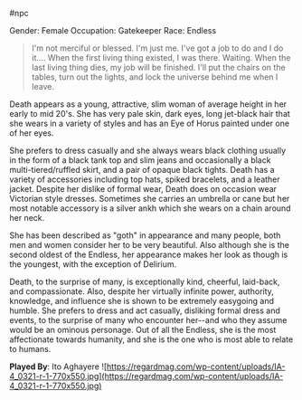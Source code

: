 #npc 

Gender: Female
Occupation: Gatekeeper
Race: Endless

> I'm not merciful or blessed. I'm just me. I've got a job to do and I do it.... When the first living thing existed, I was there. Waiting. When the last living thing dies, my job will be finished. I'll put the chairs on the tables, turn out the lights, and lock the universe behind me when I leave.
> 

Death appears as a young, attractive, slim woman of average height in her early to mid 20's. She has very pale skin, dark eyes, long jet-black hair that she wears in a variety of styles and has an Eye of Horus painted under one of her eyes.

She prefers to dress casually and she always wears black clothing usually in the form of a black tank top and slim jeans and occasionally a black multi-tiered/ruffled skirt, and a pair of opaque black tights. Death has a variety of accessories including top hats, spiked bracelets, and a leather jacket. Despite her dislike of formal wear, Death does on occasion wear Victorian style dresses. Sometimes she carries an umbrella or cane but her most notable accessory is a silver ankh which she wears on a chain around her neck.

She has been described as "goth" in appearance and many people, both men and women consider her to be very beautiful. Also although she is the second oldest of the Endless, her appearance makes her look as though is the youngest, with the exception of Delirium.

Death, to the surprise of many, is exceptionally kind, cheerful, laid-back, and compassionate. Also, despite her virtually infinite power, authority, knowledge, and influence she is shown to be extremely easygoing and humble. She prefers to dress and act casually, disliking formal dress and events, to the surprise of many who encounter her--and who they assume would be an ominous personage. Out of all the Endless, she is the most affectionate towards humanity, and she is the one who is most able to relate to humans.

**Played By**: Ito Aghayere
![https://regardmag.com/wp-content/uploads/IA-4_0321-r-1-770x550.jpg](https://regardmag.com/wp-content/uploads/IA-4_0321-r-1-770x550.jpg)